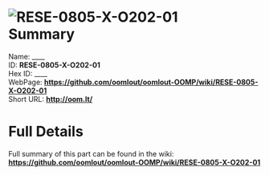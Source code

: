 
![RESE-0805-X-O202-01](https://github.com/oomlout/oomlout-OOMP/blob/master/parts/RESE-0805-X-O202-01/RESE-0805-X-O202-01_420.jpg)   
Summary
=================
  
Name: ____    
ID: __RESE-0805-X-O202-01__   
Hex ID: ____   
WebPage: __https://github.com/oomlout/oomlout-OOMP/wiki/RESE-0805-X-O202-01__   
Short URL: __http://oom.lt/__   

Full Details
==========================
Full summary of this part can be found in the wiki:   
__https://github.com/oomlout/oomlout-OOMP/wiki/RESE-0805-X-O202-01__    

